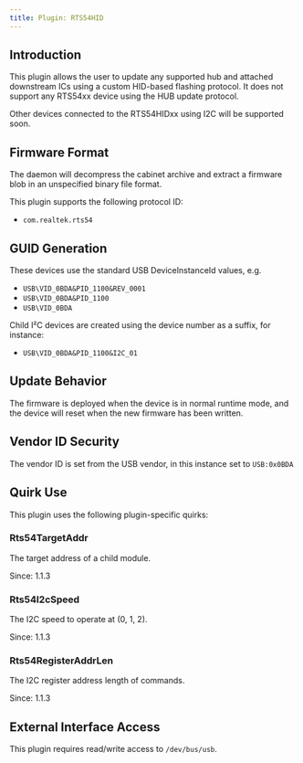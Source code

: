 ```yaml
---
title: Plugin: RTS54HID
---
```


## Introduction

This plugin allows the user to update any supported hub and attached downstream
ICs using a custom HID-based flashing protocol. It does not support any RTS54xx
device using the HUB update protocol.

Other devices connected to the RTS54HIDxx using I2C will be supported soon.

## Firmware Format

The daemon will decompress the cabinet archive and extract a firmware blob in
an unspecified binary file format.

This plugin supports the following protocol ID:

* `com.realtek.rts54`

## GUID Generation

These devices use the standard USB DeviceInstanceId values, e.g.

* `USB\VID_0BDA&PID_1100&REV_0001`
* `USB\VID_0BDA&PID_1100`
* `USB\VID_0BDA`

Child I²C devices are created using the device number as a suffix, for instance:

* `USB\VID_0BDA&PID_1100&I2C_01`

## Update Behavior

The firmware is deployed when the device is in normal runtime mode, and the
device will reset when the new firmware has been written.

## Vendor ID Security

The vendor ID is set from the USB vendor, in this instance set to `USB:0x0BDA`

## Quirk Use

This plugin uses the following plugin-specific quirks:

### Rts54TargetAddr

The target address of a child module.

Since: 1.1.3

### Rts54I2cSpeed

The I2C speed to operate at (0, 1, 2).

Since: 1.1.3

### Rts54RegisterAddrLen

The I2C register address length of commands.

Since: 1.1.3

## External Interface Access

This plugin requires read/write access to `/dev/bus/usb`.

